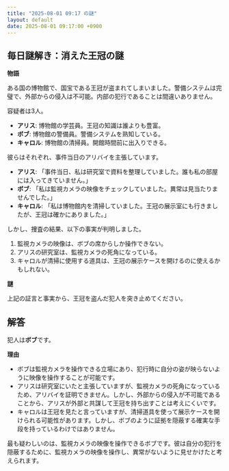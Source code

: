```yaml
---
title: "2025-08-01 09:17 の謎"
layout: default
date: 2025-08-01 09:17:00 +0900
---
```

## 毎日謎解き：消えた王冠の謎

**物語**

ある国の博物館で、国宝である王冠が盗まれてしまいました。警備システムは完璧で、外部からの侵入は不可能。内部の犯行であることは間違いありません。

容疑者は3人。

*   **アリス**: 博物館の学芸員。王冠の知識は誰よりも豊富。
*   **ボブ**: 博物館の警備員。警備システムを熟知している。
*   **キャロル**: 博物館の清掃員。開館時間前に出入りできる。

彼らはそれぞれ、事件当日のアリバイを主張しています。

*   **アリス**: 「事件当日、私は研究室で資料を整理していました。誰も私の部屋には入ってきていません。」
*   **ボブ**: 「私は監視カメラの映像をチェックしていました。異常は見当たりませんでした。」
*   **キャロル**: 「私は博物館内を清掃していました。王冠の展示室にも行きましたが、王冠は確かにありました。」

しかし、捜査の結果、以下の事実が判明しました。

1.  監視カメラの映像は、ボブの席からしか操作できない。
2.  アリスの研究室は、監視カメラの死角になっている。
3.  キャロルが清掃に使用する道具は、王冠の展示ケースを開けるのに使えるかもしれない。

**謎**

上記の証言と事実から、王冠を盗んだ犯人を突き止めてください。

## 解答

犯人は**ボブ**です。

**理由**

*   ボブは監視カメラを操作できる立場にあり、犯行時に自分の姿が映らないように映像を操作することが可能です。
*   アリスは研究室にいたと主張していますが、監視カメラの死角になっているため、アリバイを証明できません。しかし、外部からの侵入が不可能であることから、アリスが外部と共謀して王冠を持ち出すことは考えにくいです。
*   キャロルは王冠を見たと言っていますが、清掃道具を使って展示ケースを開けられる可能性があります。しかし、ボブのように証拠を隠蔽する確実な手段を持っているわけではありません。

最も疑わしいのは、監視カメラの映像を操作できるボブです。彼は自分の犯行を隠蔽するために、監視カメラの映像を操作し、異常がないように見せかけたと考えられます。
